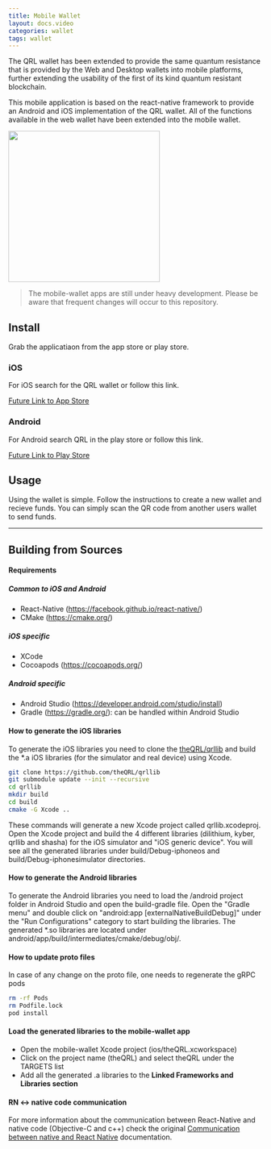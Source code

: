 ```yaml
---
title: Mobile Wallet
layout: docs.video
categories: wallet
tags: wallet
---
```



The QRL wallet has been extended to provide the same quantum resistance that is provided by the Web and Desktop wallets into mobile platforms, further extending the usability of the first of its kind quantum resistant blockchain.

This mobile application is based on the react-native framework to provide an Android and iOS implementation of the QRL wallet.
All of the functions available in the web wallet have been extended into the mobile wallet. 

<img src="/assets/wallet/mobile/iosQrlWalletScreenshot.png" width="300" />


> The mobile-wallet apps are still under heavy development. Please be aware that frequent changes will occur to this repository.

## Install

Grab the applicatiaon from the app store or play store.

### iOS

For iOS search for the QRL wallet or follow this link.

[Future Link to App Store](#)

### Android

For Android search QRL in the play store or follow this link.

[Future Link to Play Store](#)

## Usage

Using the wallet is simple. Follow the instructions to create a new wallet and recieve funds. You can simply scan the QR code from another users wallet to send funds. 


---

## Building from Sources

#### Requirements

##### Common to iOS and Android

- React-Native (https://facebook.github.io/react-native/)
- CMake (https://cmake.org/)

##### iOS specific

- XCode
- Cocoapods (https://cocoapods.org/)

##### Android specific

- Android Studio (https://developer.android.com/studio/install)
- Gradle (https://gradle.org/): can be handled within Android Studio

#### How to generate the iOS libraries

To generate the iOS libraries you need to clone the [theQRL/qrllib](https://github.com/theQRL/qrllib) and build the \*.a iOS libraries (for the simulator and real device) using Xcode.

```bash
git clone https://github.com/theQRL/qrllib
git submodule update --init --recursive
cd qrllib
mkdir build
cd build
cmake -G Xcode ..
```
These commands will generate a new Xcode project called qrllib.xcodeproj.
Open the Xcode project and build the 4 different libraries (dilithium, kyber, qrllib and shasha) for the iOS simulator and "iOS generic device". You will see all the generated libraries under build/Debug-iphoneos and build/Debug-iphonesimulator directories.

#### How to generate the Android libraries

To generate the Android libraries you need to load the /android project folder in Android Studio and open the build-gradle file.
Open the "Gradle menu" and double click on "android:app [externalNativeBuildDebug]" under the "Run Configurations" category to start building the libraries.
The generated \*.so libraries are located under android/app/build/intermediates/cmake/debug/obj/.

#### How to update proto files

In case of any change on the proto file, one needs to regenerate the gRPC pods

```bash
rm -rf Pods
rm Podfile.lock
pod install
```

#### Load the generated libraries to the mobile-wallet app

- Open the mobile-wallet Xcode project (ios/theQRL.xcworkspace)
- Click on the project name (theQRL) and select theQRL under the TARGETS list
- Add all the generated .a libraries to the **Linked Frameworks and Libraries section**

#### RN <-> native code communication

For more information about the communication between React-Native and native code (Objective-C and c++) check the original [Communication between native and React Native](https://facebook.github.io/react-native/docs/communication-ios.html) documentation.